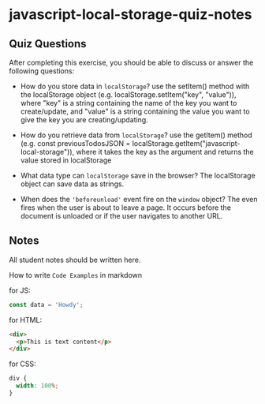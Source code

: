 # javascript-local-storage-quiz-notes

## Quiz Questions

After completing this exercise, you should be able to discuss or answer the following questions:

- How do you store data in `localStorage`?
  use the setItem() method with the localStorage object (e.g. localStorage.setItem("key", "value")), where "key" is a string containing the name of the key you want to create/update, and "value" is a string containing the value you want to give the key you are creating/updating.

- How do you retrieve data from `localStorage`?
  use the getItem() method (e.g. const previousTodosJSON = localStorage.getItem("javascript-local-storage")), where it takes the key as the argument and returns the value stored in localStorage

- What data type can `localStorage` save in the browser?
  The localStorage object can save data as strings.

- When does the `'beforeunload'` event fire on the `window` object?
  The even fires when the user is about to leave a page. It occurs before the document is unloaded or if the user navigates to another URL.

## Notes

All student notes should be written here.

How to write `Code Examples` in markdown

for JS:

```javascript
const data = 'Howdy';
```

for HTML:

```html
<div>
  <p>This is text content</p>
</div>
```

for CSS:

```css
div {
  width: 100%;
}
```
